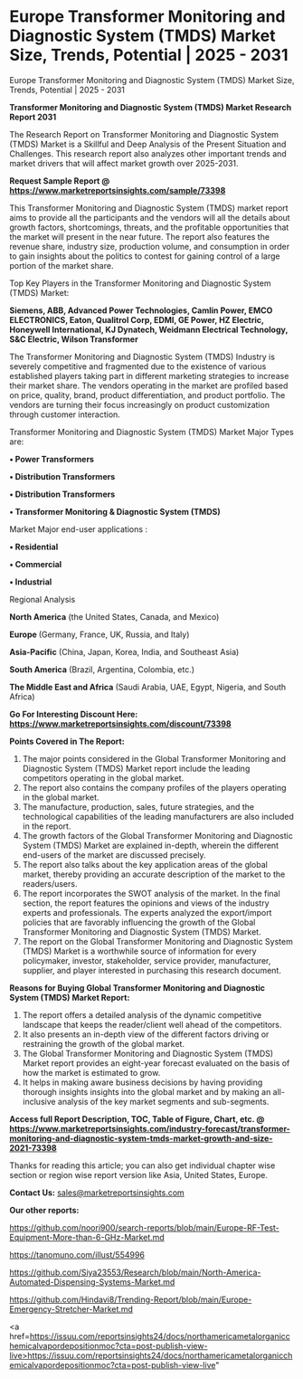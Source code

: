 # Europe Transformer Monitoring and Diagnostic System (TMDS) Market Size, Trends, Potential | 2025 - 2031
Europe Transformer Monitoring and Diagnostic System (TMDS) Market Size, Trends, Potential | 2025 - 2031

<strong>Transformer Monitoring and Diagnostic System (TMDS) Market Research Report 2031</strong>

The Research Report on Transformer Monitoring and Diagnostic System (TMDS) Market is a Skillful and Deep Analysis of the Present Situation and Challenges. This research report also analyzes other important trends and market drivers that will affect market growth over 2025-2031.

<strong>Request Sample Report @ <a href=https://www.marketreportsinsights.com/sample/73398>https://www.marketreportsinsights.com/sample/73398</a></strong>

This Transformer Monitoring and Diagnostic System (TMDS) market report aims to provide all the participants and the vendors will all the details about growth factors, shortcomings, threats, and the profitable opportunities that the market will present in the near future. The report also features the revenue share, industry size, production volume, and consumption in order to gain insights about the politics to contest for gaining control of a large portion of the market share.

Top Key Players in the Transformer Monitoring and Diagnostic System (TMDS) Market:

<strong>Siemens, ABB, Advanced Power Technologies, Camlin Power, EMCO ELECTRONICS, Eaton, Qualitrol Corp, EDMI, GE Power, HZ Electric, Honeywell International, KJ Dynatech, Weidmann Electrical Technology, S&C Electric, Wilson Transformer</strong>

The Transformer Monitoring and Diagnostic System (TMDS) Industry is severely competitive and fragmented due to the existence of various established players taking part in different marketing strategies to increase their market share. The vendors operating in the market are profiled based on price, quality, brand, product differentiation, and product portfolio. The vendors are turning their focus increasingly on product customization through customer interaction.

Transformer Monitoring and Diagnostic System (TMDS) Market Major Types are:

<strong>• Power Transformers

• Distribution Transformers

• Distribution Transformers

• Transformer Monitoring & Diagnostic System (TMDS)</strong>

Market Major end-user applications :

<strong>• Residential

• Commercial

• Industrial</strong>

Regional Analysis

</u><strong><b>North America</b></strong> (the United States, Canada, and Mexico)

<strong><b>Europe </b></strong>(Germany, France, UK, Russia, and Italy)

<strong><b>Asia-Pacific</b></strong> (China, Japan, Korea, India, and Southeast Asia)

<strong><b>South America</b></strong> (Brazil, Argentina, Colombia, etc.)

<strong><b>The Middle East and Africa</b></strong> (Saudi Arabia, UAE, Egypt, Nigeria, and South Africa)

<strong>Go For Interesting Discount Here: <a href=https://www.marketreportsinsights.com/discount/73398>https://www.marketreportsinsights.com/discount/73398</a></strong>

<strong>Points Covered in The Report:</strong>
<ol>
  <li>The major points considered in the Global Transformer Monitoring and Diagnostic System (TMDS) Market report include the leading competitors operating in the global market.</li>
  <li>The report also contains the company profiles of the players operating in the global market.</li>
  <li>The manufacture, production, sales, future strategies, and the technological capabilities of the leading manufacturers are also included in the report.</li>
  <li>The growth factors of the Global Transformer Monitoring and Diagnostic System (TMDS) Market are explained in-depth, wherein the different end-users of the market are discussed precisely.</li>
  <li>The report also talks about the key application areas of the global market, thereby providing an accurate description of the market to the readers/users.</li>
  <li>The report incorporates the SWOT analysis of the market. In the final section, the report features the opinions and views of the industry experts and professionals. The experts analyzed the export/import policies that are favorably influencing the growth of the Global Transformer Monitoring and Diagnostic System (TMDS) Market.</li>
  <li>The report on the Global Transformer Monitoring and Diagnostic System (TMDS) Market is a worthwhile source of information for every policymaker, investor, stakeholder, service provider, manufacturer, supplier, and player interested in purchasing this research document.</li>
</ol>
<strong>Reasons for Buying Global Transformer Monitoring and Diagnostic System (TMDS) Market Report:</strong>

<ol>
  <li>The report offers a detailed analysis of the dynamic competitive landscape that keeps the reader/client well ahead of the competitors.</li>
  <li>It also presents an in-depth view of the different factors driving or restraining the growth of the global market.</li>
  <li>The Global Transformer Monitoring and Diagnostic System (TMDS) Market report provides an eight-year forecast evaluated on the basis of how the market is estimated to grow.</li>
  <li>It helps in making aware business decisions by having providing thorough insights insights into the global market and by making an all-inclusive analysis of the key market segments and sub-segments.</li>
</ol>
<strong>Access full Report Description, TOC, Table of Figure, Chart, etc. @ <a href=https://www.marketreportsinsights.com/industry-forecast/transformer-monitoring-and-diagnostic-system-tmds-market-growth-and-size-2021-73398>https://www.marketreportsinsights.com/industry-forecast/transformer-monitoring-and-diagnostic-system-tmds-market-growth-and-size-2021-73398</a></strong>


Thanks for reading this article; you can also get individual chapter wise section or region wise report version like Asia, United States, Europe.

<strong>Contact Us:</strong>
sales@marketreportsinsights.com

<strong>Our other reports:</strong>

<a href=https://github.com/noori900/search-reports/blob/main/Europe-RF-Test-Equipment-More-than-6-GHz-Market.md>https://github.com/noori900/search-reports/blob/main/Europe-RF-Test-Equipment-More-than-6-GHz-Market.md</a>

<a href=https://tanomuno.com/illust/554996>https://tanomuno.com/illust/554996</a>

<a href=https://github.com/Siya23553/Research/blob/main/North-America-Automated-Dispensing-Systems-Market.md>https://github.com/Siya23553/Research/blob/main/North-America-Automated-Dispensing-Systems-Market.md</a>

<a href=https://github.com/Hindavi8/Trending-Report/blob/main/Europe-Emergency-Stretcher-Market.md>https://github.com/Hindavi8/Trending-Report/blob/main/Europe-Emergency-Stretcher-Market.md</a>

<a href=https://issuu.com/reportsinsights24/docs/northamericametalorganicchemicalvapordepositionmoc?cta=post-publish-view-live>https://issuu.com/reportsinsights24/docs/northamericametalorganicchemicalvapordepositionmoc?cta=post-publish-view-live</a>"
